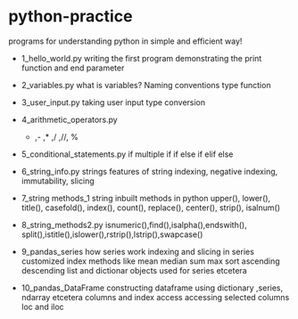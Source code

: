 # python-practice
programs for understanding python in simple and efficient way!
- 1_hello_world.py 
    writing the first program
    demonstrating the print function and end parameter
  
- 2_variables.py
    what is variables?
    Naming conventions
    type function

- 3_user_input.py
    taking user input
    type conversion

- 4_arithmetic_operators.py
    + ,- ,* ,/ ,//, %

- 5_conditional_statements.py
    if
    multiple if
    if else
    if elif else
- 6_string_info.py
        strings
      features of string
      indexing, negative indexing, immutability, slicing
      
- 7_string methods_1
        string inbuilt methods in python 
      upper(), lower(), title(), casefold(), index(), count(), replace(), center(), strip(), isalnum()
- 8_string_methods2.py
        isnumeric(),find(),isalpha(),endswith(), split(),istitle(),islower(),rstrip(),lstrip(),swapcase()
- 9_pandas_series
        how series work
        indexing and slicing in series
        customized index
        methods like mean median sum max sort ascending descending
        list and dictionar objects used for series etcetera
- 10_pandas_DataFrame
        constructing dataframe using dictionary ,series, ndarray etcetera
        columns and index access
        accessing selected columns 
        loc and iloc

